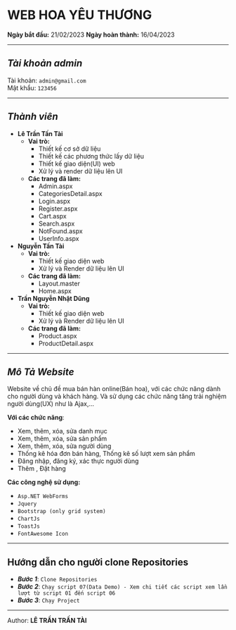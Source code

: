 # WEB HOA YÊU THƯƠNG


**Ngày bắt đầu:** 21/02/2023
**Ngày hoàn thành:** 16/04/2023


****
## _Tài khoản admin_
Tài khoản: `admin@gmail.com`  <br>
Mật khẩu: `123456`

****
## _Thành viên_

+ **Lê Trần Tấn Tài**
    + **Vai trò:**
        + Thiết kế cơ sở dữ liệu
        + Thiết kế các phương thức lấy dữ liệu
        + Thiết kế giao diện(UI) web
        + Xử lý và render dữ liệu lên UI
    + **Các trang đã làm:**
        + Admin.aspx
        + CategoriesDetail.aspx
        + Login.aspx
        + Register.aspx
        + Cart.aspx
        + Search.aspx
        + NotFound.aspx
        + UserInfo.aspx
+ **Nguyễn Tấn Tài**
     + **Vai trò:**
        + Thiết kế giao diện web
        + Xử lý và Render dữ liệu lên UI
    + **Các trang đã làm:**
        + Layout.master
        + Home.aspx
+ **Trần Nguyễn Nhật Dũng**
     + **Vai trò:**
        + Thiết kế giao diện web
        + Xử lý và Render dữ liệu lên UI
    + **Các trang đã làm:**
        + Product.aspx
        + ProductDetail.aspx

****
## _Mô Tả Website_

Website về chủ đề mua bán hàn online(Bán hoa), với các chức năng dành cho người dùng và khách hàng. Và sử dụng các chức năng tăng trải nghiệm người dùng(UX) như là Ajax,...

**Với các chức năng**:
+ Xem, thêm, xóa, sửa danh mục
+ Xem, thêm, xóa, sửa sản phẩm
+ Xem, thêm, xóa, sửa người dùng
+ Thống kê hóa đơn bán hàng, Thống kê số lượt xem sản phẩm
+ Đăng nhập, đăng ký, xác thực người dùng
+ Thêm , Đặt hàng

**Các công nghệ sử dụng:**
+ `Asp.NET WebForms`
+ `Jquery`
+ `Bootstrap (only grid system)`
+ `ChartJs`
+ `ToastJs`
+ `FontAwesome Icon`

****

## Hướng dẫn cho người clone Repositories


+ **_Bước 1_**: `Clone Repositories`
+ **_Bước 2_**: `Chạy script 07(Data Demo) - Xem chi tiết các script xem lần lượt từ script 01 đến script 06`
+ **_Bước 3_**: `Chạy Project`

***

Author: **LÊ TRẦN TRẤN TÀI**
